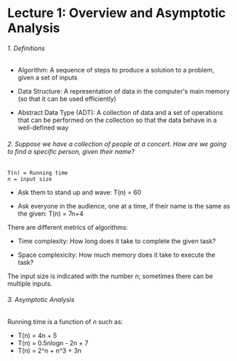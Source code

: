 # Lecture 1: Overview and Asymptotic Analysis

###### 1. Definitions

  * Algorithm: A sequence of steps to produce a solution to a problem, given a set of inputs

  * Data Structure: A representation of data in the computer's main memory (so that it can be used efficiently)

  * Abstract Data Type (ADT): A collection of data and a set of operations that can be performed on the collection so that the data behave in a well-defined way

###### 2. Suppose we have a collection of people at a concert. How are we going to find a specific person, given their name?

```
T(n) = Running time
n = input size
```

  * Ask them to stand up and wave: T(n) = 60

  * Ask everyone in the audience, one at a time, if their name is the same as the given: T(n) = 7n+4

There are different metrics of algorithms:

* Time complexity: How long does it take to complete the given task?

* Space complexicity: How much memory does it take to execute the task?

The input size is indicated with the number *n*; sometimes there can be multiple inputs.

###### 3. Asymptotic Analysis

Running time is a function of *n* such as:
  
  * T(n) = 4n + 5
  * T(n) = 0.5nlogn - 2n + 7
  * T(n) = 2^n + n^3 + 3n
